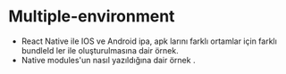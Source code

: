 # Multiple-environment

- React Native ile IOS ve Android ipa, apk larını farklı ortamlar için farklı bundleId ler ile oluşturulmasına dair örnek.
- Native modules'un nasıl yazıldığına dair örnek .
